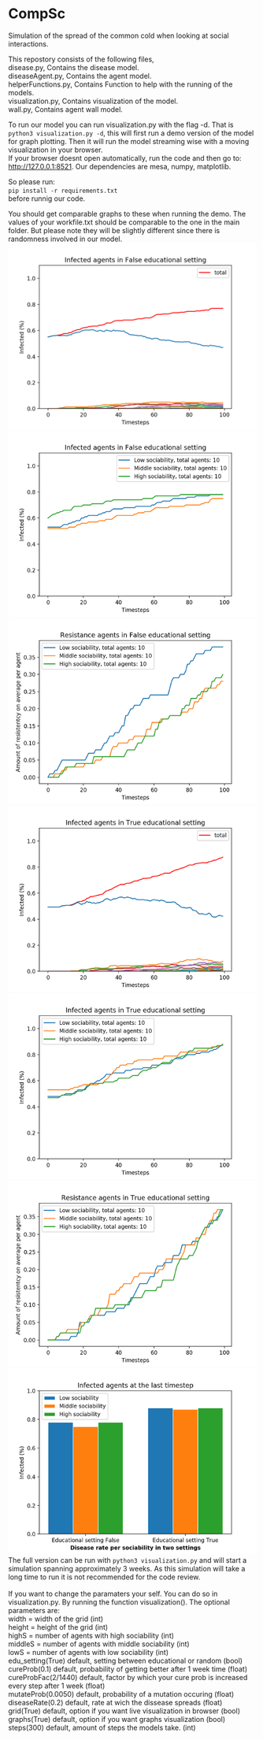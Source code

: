 # CompSc
Simulation of the spread of the common cold when looking at social interactions. <br>

This repostory consists of the following files, <br>
disease.py, Contains the disease model. <br>
diseaseAgent.py, Contains the agent model. <br>
helperFunctions.py, Contains Function to help with the running of the models.<br>
visualization.py, Contains visualization of the model. <br>
wall.py, Contains agent wall model. <br>

To run our model you can run visualization.py with the flag -d. 
That is `python3 visualization.py -d`, this will first run a demo version of the model for graph plotting.
Then it will run the model streaming wise with a moving visualization in your browser. <br>
If your browser doesnt open automatically, run the code and then go to: http://127.0.0.1:8521.
Our dependencies are mesa, numpy, matplotlib.

So please run: <br>
`pip install -r requirements.txt`<br>
before runnig our code.

You should get comparable graphs to these when running the demo. 
The values of your workfile.txt should be comparable to the one in the main folder.
But please note they will be slightly different since there is randomness involved in our model.
![infect_nonedu_mutations](/Graphs/infect_nonedu_mutations.png)
![infect_nonedu_social](/Graphs/infect_nonedu_social.png)
![infect_res_nonedu](/Graphs/res_nonedu.png)
![infect_edu_mutations](/Graphs/infect_edu_mutations.png)
![infect_edu_social](/Graphs/infect_edu_social.png)
![res_edu](/Graphs/res_edu.png)
![infect_bar](/Graphs/infect_bar.png)
<br>
The full version can be run with `python3 visualization.py` and will start a simulation spanning approximately 3 weeks. As this simulation will take a long time to run it is not recommended for the code review. <br>
<br>
If you want to change the paramaters your self. You can do so in visualization.py. By running the function visualization(). The optional parameters are: <br>
width = width of the grid                                                                         (int) <br>
height = height of the grid                                                                       (int) <br>
highS = number of agents with high sociability                                                    (int) <br>
middleS = number of agents with middle sociability                                                (int) <br>
lowS = number of agents with low sociability                                                      (int) <br>
edu_setting(True) default, setting between educational or random                                  (bool) <br>
cureProb(0.1) default, probability of getting better after 1 week time                            (float) <br>
cureProbFac(2/1440) default, factor by which your cure prob is increased every step after 1 week  (float) <br>
mutateProb(0.0050) default, probability of a mutation occuring                                    (float) <br>
diseaseRate(0.2) default, rate at wich the dissease spreads                                       (float) <br>
grid(True) default, option if you want live visualization in browser                              (bool) <br>
graphs(True) default, option if you want graphs visualization                                     (bool) <br>
steps(300) default, amount of steps the models take.                                              (int) <br>
